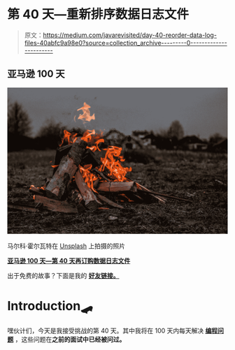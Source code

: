 # 第 40 天—重新排序数据日志文件

> 原文：<https://medium.com/javarevisited/day-40-reorder-data-log-files-40abfc9a98e0?source=collection_archive---------0----------------------->

## 亚马逊 100 天

![](img/c6e10a8f009444d7ba04f6414ca6667c.png)

马尔科·霍尔瓦特在 [Unsplash](https://unsplash.com/s/photos/logs?utm_source=unsplash&utm_medium=referral&utm_content=creditCopyText) 上拍摄的照片

[**亚马逊 100 天—第 40 天再订购数据日志文件**](https://leetcode.com/problems/reorder-data-in-log-files/)

出于免费的故事？下面是我的 [**好友链接。**](/@akshay_ravindran/day-40-reorder-data-log-files-40abfc9a98e0?source=friends_link&sk=09e7229f2059ebc963ef32183a932aa8)

# Introduction🛹

嘿伙计们，今天是我接受挑战的第 40 天。其中我将在 100 天内每天解决 [**编程问题**](https://www.java67.com/2018/05/top-75-programming-interview-questions-answers.html) ，这些问题在**之前的面试中已经被问过。**